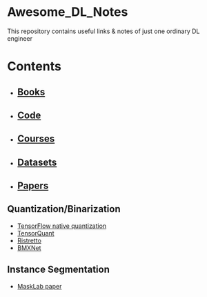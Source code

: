 # Awesome_DL_Notes
This repository contains useful links &amp; notes of just one ordinary DL engineer

# Contents 

- ## [Books](https://github.com/grib0ed0v/awesome_dl_notes/blob/master/books/README.md)
- ## [Code](https://github.com/grib0ed0v/awesome_dl_notes/tree/master/code/README.md)
- ## [Courses](https://github.com/grib0ed0v/awesome_dl_notes/blob/master/courses/README.md)
- ## [Datasets](https://github.com/grib0ed0v/awesome_dl_notes/blob/master/datasets/README.md)  
- ## [Papers](https://github.com/grib0ed0v/awesome_dl_notes/tree/master/papers)

  
## Quantization/Binarization
  * [TensorFlow native quantization](https://www.tensorflow.org/performance/quantization)
  * [TensorQuant](https://github.com/cc-hpc-itwm/TensorQuant)
  * [Ristretto](http://lepsucd.com/?page_id=621)
  * [BMXNet](https://github.com/hpi-xnor/BMXNet)
  
  
## Instance Segmentation
  * [MaskLab paper](https://arxiv.org/pdf/1712.04837.pdf)
  
